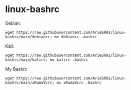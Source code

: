 # linux-bashrc
Debian:
```
wget https://raw.githubusercontent.com/ArieSR91/linux-bashrc/main/debianrc; mv debianrc .bashrc
```
Kali:
```
wget https://raw.githubusercontent.com/ArieSR91/linux-bashrc/main/kalirc; mv kalirc .bashrc
```
My Bashrc
```
wget https://raw.githubusercontent.com/ArieSR91/linux-bashrc/main/xRamaVLrc; mv xRamaVLrc .bashrc
```
